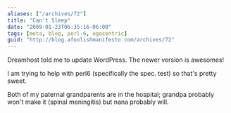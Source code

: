 ```yaml
---
aliases: ["/archives/72"]
title: "Can't Sleep"
date: "2009-01-23T06:35:16-06:00"
tags: [meta, blog, perl-6, egocentric]
guid: "http://blog.afoolishmanifesto.com/archives/72"
---
```

Dreamhost told me to update WordPress. The newer version is awesomes!

I am trying to help with perl6 (specifically the spec. test) so that's pretty sweet.

Both of my paternal grandparents are in the hospital; grandpa probably won't make it (spinal meningitis) but nana probably will.
